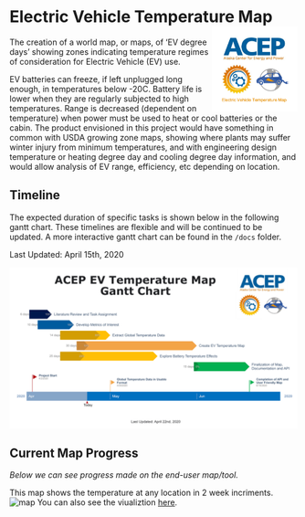 # Electric Vehicle Temperature Map <img align="right" src="Images/EVTM_LOGO.png" width="150">

The creation of a world map, or maps, of ‘EV degree days’ showing zones indicating temperature regimes of consideration for Electric Vehicle (EV) use.

EV batteries can freeze, if left unplugged long enough, in temperatures below -20C. Battery life is lower when they are regularly subjected to high temperatures.  Range is decreased (dependent on temperature) when power must be used to heat or cool batteries or the cabin.  The product envisioned in this project would have something in common with USDA growing zone maps, showing where plants may suffer winter injury from minimum temperatures, and with engineering design temperature or heating degree day and cooling degree day information, and would allow analysis of EV range, efficiency, etc depending on location.

## Timeline

The expected duration of specific tasks is shown below in the following gantt chart. These timelines are flexible and will be continued to be updated. A more interactive gantt chart can be found in the `/docs` folder.

Last Updated: April 15th, 2020

<img align="center" src="Images/gantt_chart_220420.png">


## Current Map Progress

*Below we can see progress made on the end-user map/tool.*

This map shows the temperature at any location in 2 week incriments.
![map](https://github.com/ACE-P/ev_temp_map/blob/master/Images/map.gif)
You can also see the viualiztion [here](https://ace-p.github.io/map/index.html).
